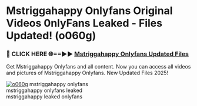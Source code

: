 # Mstriggahappy Onlyfans Original Videos 0nlyFans Leaked - Files Updated! (o060g)

<h3>🔴 CLICK HERE 🌐==►► <a href="https://tinyurl.com/2jnfzry5" rel="nofollow">Mstriggahappy Onlyfans Updated Files</a></h3>

Get Mstriggahappy Onlyfans and all content. Now you can access all videos and pictures of Mstriggahappy Onlyfans. New Updated Files 2025!

[![o060g](https://i.imgur.com/GyGTBgg.gif)](https://tinyurl.com/2jnfzry5)
mstriggahappy onlyfans<br>
mstriggahappy onlyfans leaked<br>
mstriggahappy leaked onlyfans